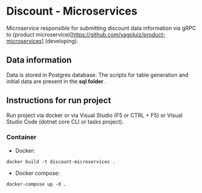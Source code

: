 # Discount - Microservices

Microservice responsible for submitting discount data information via gRPC to (product microservice)[https://github.com/yagoluiz/product-microservices] (developing).

## Data information

Data is stored in Postgres database. The scripts for table generation and initial data are present in the **sql folder**.

## Instructions for run project

Run project via docker or via Visual Studio (F5 or CTRL + F5) or Visual Studio Code (dotnet core CLI or tasks project).

### Container

* Docker:

`docker build -t discount-microservices .`

* Docker compose:

`docker-compose up -d .`